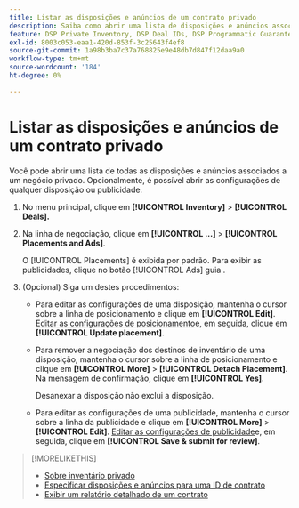 ```yaml
---
title: Listar as disposições e anúncios de um contrato privado
description: Saiba como abrir uma lista de disposições e anúncios associados a um negócio privado.
feature: DSP Private Inventory, DSP Deal IDs, DSP Programmatic Guaranteed Deals
exl-id: 8003c053-eaa1-420d-853f-3c25643f4ef8
source-git-commit: 1a98b3ba7c37a768825e9e48db7d847f12daa9a0
workflow-type: tm+mt
source-wordcount: '184'
ht-degree: 0%

---
```


# Listar as disposições e anúncios de um contrato privado

Você pode abrir uma lista de todas as disposições e anúncios associados a um negócio privado. Opcionalmente, é possível abrir as configurações de qualquer disposição ou publicidade.

1. No menu principal, clique em **[!UICONTROL Inventory]** > **[!UICONTROL Deals].**

1. Na linha de negociação, clique em  **[!UICONTROL ...]** > **[!UICONTROL Placements and Ads]**.

   O [!UICONTROL Placements] é exibida por padrão. Para exibir as publicidades, clique no botão [!UICONTROL Ads] guia .

1. (Opcional) Siga um destes procedimentos:

   * Para editar as configurações de uma disposição, mantenha o cursor sobre a linha de posicionamento e clique em **[!UICONTROL Edit]**. [Editar as configurações de posicionamento](/help/dsp/campaign-management/placements/placement-settings.md)e, em seguida, clique em **[!UICONTROL Update placement]**.

   * Para remover a negociação dos destinos de inventário de uma disposição, mantenha o cursor sobre a linha de posicionamento e clique em **[!UICONTROL More]** > **[!UICONTROL Detach Placement]**. Na mensagem de confirmação, clique em **[!UICONTROL Yes]**.

      Desanexar a disposição não exclui a disposição.

   * Para editar as configurações de uma publicidade, mantenha o cursor sobre a linha da publicidade e clique em **[!UICONTROL More]** > **[!UICONTROL Edit]**. [Editar as configurações de publicidade](/help/dsp/campaign-management/ads/ad-edit.md)e, em seguida, clique em **[!UICONTROL Save & submit for review]**.

>[!MORELIKETHIS]
>
>* [Sobre inventário privado](private-inventory-about.md)
>* [Especificar disposições e anúncios para uma ID de contrato](deal-id-attach-placements.md)
>* [Exibir um relatório detalhado de um contrato](deal-view-report.md)

